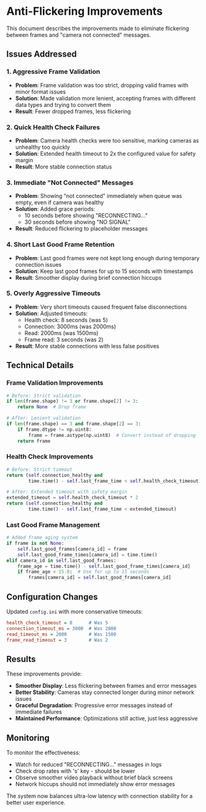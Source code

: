 # Anti-Flickering Improvements

This document describes the improvements made to eliminate flickering between frames and "camera not connected" messages.

## Issues Addressed

### 1. **Aggressive Frame Validation**
- **Problem**: Frame validation was too strict, dropping valid frames with minor format issues
- **Solution**: Made validation more lenient, accepting frames with different data types and trying to convert them
- **Result**: Fewer dropped frames, less flickering

### 2. **Quick Health Check Failures**
- **Problem**: Camera health checks were too sensitive, marking cameras as unhealthy too quickly
- **Solution**: Extended health timeout to 2x the configured value for safety margin
- **Result**: More stable connection status

### 3. **Immediate "Not Connected" Messages**
- **Problem**: Showing "not connected" immediately when queue was empty, even if camera was healthy
- **Solution**: Added grace periods:
  - 10 seconds before showing "RECONNECTING..."
  - 30 seconds before showing "NO SIGNAL"
- **Result**: Reduced flickering to placeholder messages

### 4. **Short Last Good Frame Retention**
- **Problem**: Last good frames were not kept long enough during temporary connection issues
- **Solution**: Keep last good frames for up to 15 seconds with timestamps
- **Result**: Smoother display during brief connection hiccups

### 5. **Overly Aggressive Timeouts**
- **Problem**: Very short timeouts caused frequent false disconnections
- **Solution**: Adjusted timeouts:
  - Health check: 8 seconds (was 5)
  - Connection: 3000ms (was 2000ms)
  - Read: 2000ms (was 1500ms)
  - Frame read: 3 seconds (was 2)
- **Result**: More stable connections with less false positives

## Technical Details

### Frame Validation Improvements
```python
# Before: Strict validation
if len(frame.shape) != 3 or frame.shape[2] != 3:
    return None  # Drop frame

# After: Lenient validation
if len(frame.shape) == 3 and frame.shape[2] == 3:
    if frame.dtype != np.uint8:
        frame = frame.astype(np.uint8)  # Convert instead of dropping
    return frame
```

### Health Check Improvements
```python
# Before: Strict timeout
return (self.connection_healthy and 
        time.time() - self.last_frame_time < self.health_check_timeout)

# After: Extended timeout with safety margin
extended_timeout = self.health_check_timeout * 2
return (self.connection_healthy and 
        time.time() - self.last_frame_time < extended_timeout)
```

### Last Good Frame Management
```python
# Added frame aging system
if frame is not None:
    self.last_good_frames[camera_id] = frame
    self.last_good_frame_times[camera_id] = time.time()
elif camera_id in self.last_good_frames:
    frame_age = time.time() - self.last_good_frame_times[camera_id]
    if frame_age < 15.0:  # Use for up to 15 seconds
        frames[camera_id] = self.last_good_frames[camera_id]
```

## Configuration Changes

Updated `config.ini` with more conservative timeouts:
```ini
health_check_timeout = 8      # Was 5
connection_timeout_ms = 3000  # Was 2000
read_timeout_ms = 2000        # Was 1500
frame_read_timeout = 3        # Was 2
```

## Results

These improvements provide:
- **Smoother Display**: Less flickering between frames and error messages
- **Better Stability**: Cameras stay connected longer during minor network issues
- **Graceful Degradation**: Progressive error messages instead of immediate failures
- **Maintained Performance**: Optimizations still active, just less aggressive

## Monitoring

To monitor the effectiveness:
- Watch for reduced "RECONNECTING..." messages in logs
- Check drop rates with 's' key - should be lower
- Observe smoother video playback without brief black screens
- Network hiccups should not immediately show error messages

The system now balances ultra-low latency with connection stability for a better user experience.
